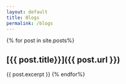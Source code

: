 ```yaml
---
layout: default
title: Blogs
permalink: /blogs
---
```


{% for post in site.posts%}

## [{{ post.title}}]({{ post.url }})

  {{ post.excerpt }}
{% endfor%}
